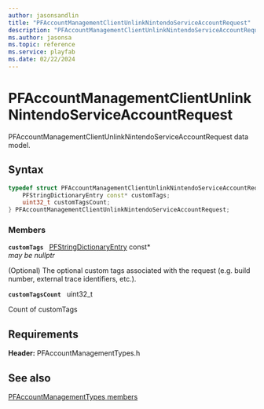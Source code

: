 ```yaml
---
author: jasonsandlin
title: "PFAccountManagementClientUnlinkNintendoServiceAccountRequest"
description: "PFAccountManagementClientUnlinkNintendoServiceAccountRequest data model."
ms.author: jasonsa
ms.topic: reference
ms.service: playfab
ms.date: 02/22/2024
---
```


# PFAccountManagementClientUnlinkNintendoServiceAccountRequest  

PFAccountManagementClientUnlinkNintendoServiceAccountRequest data model.  

## Syntax  
  
```cpp
typedef struct PFAccountManagementClientUnlinkNintendoServiceAccountRequest {  
    PFStringDictionaryEntry const* customTags;  
    uint32_t customTagsCount;  
} PFAccountManagementClientUnlinkNintendoServiceAccountRequest;  
```
  
### Members  
  
**`customTags`** &nbsp; [PFStringDictionaryEntry](../../pftypes/structs/pfstringdictionaryentry.md) const*  
*may be nullptr*  
  
(Optional) The optional custom tags associated with the request (e.g. build number, external trace identifiers, etc.).
  
**`customTagsCount`** &nbsp; uint32_t  
  
Count of customTags
  
  
## Requirements  
  
**Header:** PFAccountManagementTypes.h
  
## See also  
[PFAccountManagementTypes members](../pfaccountmanagementtypes_members.md)  

  
  
